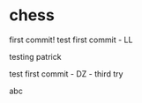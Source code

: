 # chess

first commit!
test first commit - LL

testing patrick

test first commit - DZ - third try

abc
